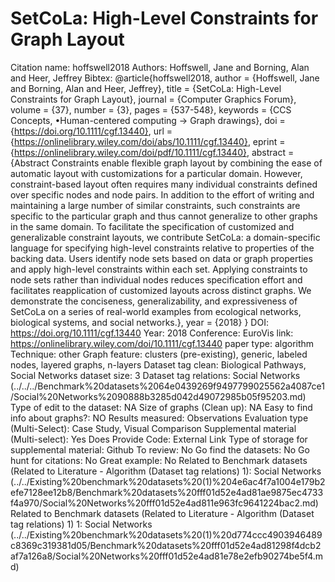 # SetCoLa: High-Level Constraints for Graph Layout

Citation name: hoffswell2018
Authors: Hoffswell, Jane and Borning, Alan and Heer, Jeffrey
Bibtex: @article{hoffswell2018,
author = {Hoffswell, Jane and Borning, Alan and Heer, Jeffrey},
title = {SetCoLa: High-Level Constraints for Graph Layout},
journal = {Computer Graphics Forum},
volume = {37},
number = {3},
pages = {537-548},
keywords = {CCS Concepts, •Human-centered computing → Graph drawings},
doi = {https://doi.org/10.1111/cgf.13440},
url = {https://onlinelibrary.wiley.com/doi/abs/10.1111/cgf.13440},
eprint = {https://onlinelibrary.wiley.com/doi/pdf/10.1111/cgf.13440},
abstract = {Abstract Constraints enable flexible graph layout by combining the ease of automatic layout with customizations for a particular domain. However, constraint-based layout often requires many individual constraints defined over specific nodes and node pairs. In addition to the effort of writing and maintaining a large number of similar constraints, such constraints are specific to the particular graph and thus cannot generalize to other graphs in the same domain. To facilitate the specification of customized and generalizable constraint layouts, we contribute SetCoLa: a domain-specific language for specifying high-level constraints relative to properties of the backing data. Users identify node sets based on data or graph properties and apply high-level constraints within each set. Applying constraints to node sets rather than individual nodes reduces specification effort and facilitates reapplication of customized layouts across distinct graphs. We demonstrate the conciseness, generalizability, and expressiveness of SetCoLa on a series of real-world examples from ecological networks, biological systems, and social networks.},
year = {2018}
}
DOI: https://doi.org/10.1111/cgf.13440
Year: 2018
Conference: EuroVis
link: https://onlinelibrary.wiley.com/doi/10.1111/cgf.13440
paper type: algorithm
Technique: other
Graph feature: clusters (pre-existing), generic, labeled nodes, layered graphs, n-layers
Dataset tag clean: Biological Pathways, Social Networks
dataset size: 3
Dataset tag relations: Social Networks (../../../Benchmark%20datasets%2064e0439269f9497799025562a4087ce1/Social%20Networks%2090888b3285d042d49072985b05f95203.md)
Type of edit to the dataset: NA
Size of graphs (Clean up): NA
Easy to find info about graphs?: NO
Results measured: Observations
Evaluation type (Multi-Select): Case Study, Visual Comparison
Supplemental material (Multi-select): Yes
Does Provide Code: External Link
Type of storage for supplemental material: Github
To review: No
Go find the datasets: No
Go hunt for citations: No
Great example: No
Related to Benchmark datasets (Related to Literature - Algorithm (Dataset tag relations) 1): Social Networks (../../Existing%20benchmark%20datasets%20(1)%204e6ac4f7a1004e179b2efe7128ee12b8/Benchmark%20datasets%20fff01d52e4ad81ae9875ec4733f4a970/Social%20Networks%20fff01d52e4ad811e963fc9641224bac2.md)
Related to Benchmark datasets (Related to Literature - Algorithm (Dataset tag relations) 1) 1: Social Networks (../../Existing%20benchmark%20datasets%20(1)%20d774ccc4903946489c8369c319381d05/Benchmark%20datasets%20fff01d52e4ad81298f4dcb2af7a126a8/Social%20Networks%20fff01d52e4ad81e78e2efb90274be5f4.md)